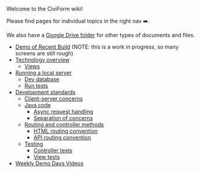 Welcome to the CiviForm wiki!

Please find pages for individual topics in the right nav ➡️.

We also have a [Google Drive folder](https://drive.google.com/drive/folders/1_uVkq1uOD14p19DvQzbXs2s0XhSOQjgF?usp=sharing) for other types of documents and files.

* [Demo of Recent Build](https://youtu.be/glytMu8RTyA) (NOTE: this is a work in progress, so many screens are still rough)
* [Technology overview](https://github.com/seattle-uat/civiform/wiki/Dev-guide-&-standards#technology-overview)
  * [Views](https://github.com/seattle-uat/civiform/wiki/Dev-guide-&-standards#views)
* [Running a local server](https://github.com/seattle-uat/civiform/wiki/Dev-guide-&-standards#running-a-local-server)
  * [Dev database](https://github.com/seattle-uat/civiform/wiki/Dev-guide-&-standards#dev-database)
  * [Run tests](https://github.com/seattle-uat/civiform/wiki/Dev-guide-&-standards#run-tests)
* [Development standards](https://github.com/seattle-uat/civiform/wiki/Dev-guide-&-standards#development-standards)
  * [Client-server concerns](https://github.com/seattle-uat/civiform/wiki/Dev-guide-&-standards#client-server-concerns)
  * [Java code](https://github.com/seattle-uat/civiform/wiki/Dev-guide-&-standards#java-code)
    * [Async request handling](https://github.com/seattle-uat/civiform/wiki/Dev-guide-&-standards#async-request-handling)
    * [Separation of concerns](https://github.com/seattle-uat/civiform/wiki/Dev-guide-&-standards#separation-of-concerns)
  * [Routing and controller methods](https://github.com/seattle-uat/civiform/wiki/Dev-guide-&-standards#routing-and-controller-methods)
    * [HTML routing convention](https://github.com/seattle-uat/civiform/wiki/Dev-guide-&-standards#html-routing-convention)
    * [API routing convention](https://github.com/seattle-uat/civiform/wiki/Dev-guide-&-standards#api-routing-convention)
  * [Testing](https://github.com/seattle-uat/civiform/wiki/Dev-guide-&-standards#testing)
    * [Controller tests](https://github.com/seattle-uat/civiform/wiki/Dev-guide-&-standards#controller-tests)
    * [View tests](https://github.com/seattle-uat/civiform/wiki/Dev-guide-&-standards#view-tests)
* [Weekly Demo Days Videos](https://github.com/seattle-uat/civiform/wiki/Weekly-Demo-Days)